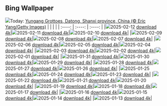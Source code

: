 ## Bing Wallpaper
![](./wallpaper/2025-02-12.jpg)Today: [Yungang Grottoes, Datong, Shanxi province, China (© Eric Yang/Getty Images)](./wallpaper/2025-02-12.jpg)
|      |      |      |
| :----: | :----: | :----: |
|![](./wallpaper/2025-02-12_sm.jpg)2025-02-12 [download 4k](./wallpaper/2025-02-12.jpg)|![](./wallpaper/2025-02-11_sm.jpg)2025-02-11 [download 4k](./wallpaper/2025-02-11.jpg)|![](./wallpaper/2025-02-10_sm.jpg)2025-02-10 [download 4k](./wallpaper/2025-02-10.jpg)|
|![](./wallpaper/2025-02-09_sm.jpg)2025-02-09 [download 4k](./wallpaper/2025-02-09.jpg)|![](./wallpaper/2025-02-08_sm.jpg)2025-02-08 [download 4k](./wallpaper/2025-02-08.jpg)|![](./wallpaper/2025-02-07_sm.jpg)2025-02-07 [download 4k](./wallpaper/2025-02-07.jpg)|
|![](./wallpaper/2025-02-06_sm.jpg)2025-02-06 [download 4k](./wallpaper/2025-02-06.jpg)|![](./wallpaper/2025-02-05_sm.jpg)2025-02-05 [download 4k](./wallpaper/2025-02-05.jpg)|![](./wallpaper/2025-02-04_sm.jpg)2025-02-04 [download 4k](./wallpaper/2025-02-04.jpg)|
|![](./wallpaper/2025-02-03_sm.jpg)2025-02-03 [download 4k](./wallpaper/2025-02-03.jpg)|![](./wallpaper/2025-02-02_sm.jpg)2025-02-02 [download 4k](./wallpaper/2025-02-02.jpg)|![](./wallpaper/2025-02-01_sm.jpg)2025-02-01 [download 4k](./wallpaper/2025-02-01.jpg)|
|![](./wallpaper/2025-01-31_sm.jpg)2025-01-31 [download 4k](./wallpaper/2025-01-31.jpg)|![](./wallpaper/2025-01-30_sm.jpg)2025-01-30 [download 4k](./wallpaper/2025-01-30.jpg)|![](./wallpaper/2025-01-29_sm.jpg)2025-01-29 [download 4k](./wallpaper/2025-01-29.jpg)|
|![](./wallpaper/2025-01-28_sm.jpg)2025-01-28 [download 4k](./wallpaper/2025-01-28.jpg)|![](./wallpaper/2025-01-27_sm.jpg)2025-01-27 [download 4k](./wallpaper/2025-01-27.jpg)|![](./wallpaper/2025-01-26_sm.jpg)2025-01-26 [download 4k](./wallpaper/2025-01-26.jpg)|
|![](./wallpaper/2025-01-25_sm.jpg)2025-01-25 [download 4k](./wallpaper/2025-01-25.jpg)|![](./wallpaper/2025-01-24_sm.jpg)2025-01-24 [download 4k](./wallpaper/2025-01-24.jpg)|![](./wallpaper/2025-01-23_sm.jpg)2025-01-23 [download 4k](./wallpaper/2025-01-23.jpg)|
|![](./wallpaper/2025-01-22_sm.jpg)2025-01-22 [download 4k](./wallpaper/2025-01-22.jpg)|![](./wallpaper/2025-01-21_sm.jpg)2025-01-21 [download 4k](./wallpaper/2025-01-21.jpg)|![](./wallpaper/2025-01-20_sm.jpg)2025-01-20 [download 4k](./wallpaper/2025-01-20.jpg)|
|![](./wallpaper/2025-01-19_sm.jpg)2025-01-19 [download 4k](./wallpaper/2025-01-19.jpg)|![](./wallpaper/2025-01-18_sm.jpg)2025-01-18 [download 4k](./wallpaper/2025-01-18.jpg)|![](./wallpaper/2025-01-17_sm.jpg)2025-01-17 [download 4k](./wallpaper/2025-01-17.jpg)|
|![](./wallpaper/2025-01-16_sm.jpg)2025-01-16 [download 4k](./wallpaper/2025-01-16.jpg)|![](./wallpaper/2025-01-15_sm.jpg)2025-01-15 [download 4k](./wallpaper/2025-01-15.jpg)|![](./wallpaper/2025-01-14_sm.jpg)2025-01-14 [download 4k](./wallpaper/2025-01-14.jpg)|
|![](./wallpaper/2025-01-13_sm.jpg)2025-01-13 [download 4k](./wallpaper/2025-01-13.jpg)|